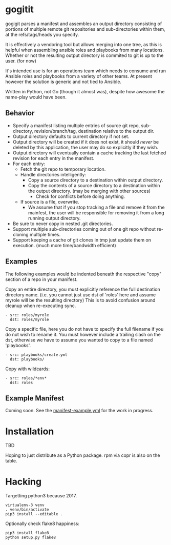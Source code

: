 # gogitit

gogigit parses a manifest and assembles an output directory consisting of
portions of multiple remote git repositories and sub-directories within them,
at the refs/tags/heads you specify.

It is effectively a vendoring tool but allows merging into one tree, as this is
helpful when assembling ansible roles and playbooks from many locations. Whether or
not the resulting output directory is commited to git is up to the user. (for now)

It's intended use is for an operations team which needs to consume and run
Ansible roles and playbooks from a variety of other teams. At present however
the solution is generic and not tied to Ansible.

Written in Python, not Go (though it almost was), despite how awesome the
name-play would have been.

## Behavior

  * Specify a manifest listing multiple entries of source git repo,
    sub-directory, revision/branch/tag, destination relative to the output dir.
  * Output directory defaults to current directory if not set.
  * Output directory will be created if it does not exist, it should *never* be
    deleted by this application, the user may do so explicitly if they wish.
  * Output directory will eventually contain a cache tracking the last fetched
    revision for each entry in the manifest.
  * For each entry:
    * Fetch the git repo to temporary location.
    * Handle directories intelligently:
      * Copy a source directory to a destination within output directory.
      * Copy the contents of a source directory to a destination within the
        output directory. (may be merging with other sources)
        * Check for conflicts before doing anything.
    * If source is a file, overwrite.
      * We assume that if you stop tracking a file and remove it from the
        mainfest, the user will be responsible for removing it from a long
        running output directory.
  * Be sure to never copy in nested .git directories.
  * Support multiple sub-directories coming out of one git repo without re-cloning multiple times.
  * Support keeping a cache of git clones in tmp just update them on execution. (much more time/bandwidth efficient)

## Examples

The following examples would be indented beneath the respective "copy" section
of a repo in your manifest.

Copy an entire directory, you must explicitly reference the full destination
directory name. (i.e. you cannot just use dst of 'roles' here and assume myrole
will be the resulting directory) This is to avoid confusion around cleanup when
re-executing sync.

```
- src: roles/myrole
  dst: roles/myrole
```

Copy a specific file, here you do not have to specify the full filename if you
do not wish to rename it. You must however include a trailing slash on the dst,
otherwise we have to assume you wanted to copy to a file named 'playbooks'.

```
- src: playbooks/create.yml
  dst: playbooks/
```

Copy with wildcards:

```
- src: roles/*env*
  dst: roles
```

## Example Manifest

Coming soon. See the [manifest-example.yml](manifest-example.yml) for the work in progress.

# Installation

TBD

Hoping to just distribute as a Python package. rpm via copr is also on the table.

# Hacking

Targetting python3 because 2017.

```
virtualenv-3 venv
. venv/bin/activate
pip3 install --editable .
```

Optionally check flake8 happiness:

```
pip3 install flake8
python setup.py flake8
```

